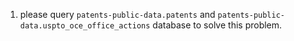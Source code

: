 1. please query `patents-public-data.patents` and `patents-public-data.uspto_oce_office_actions` database to solve this problem.